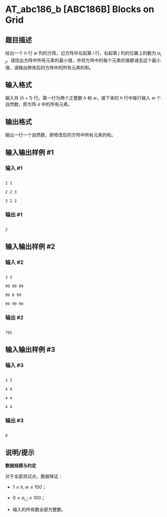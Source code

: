 # AT_abc186_b [ABC186B] Blocks on Grid

## 题目描述

给出一个 $h$ 行 $w$ 列的方阵，记方阵中左起第 $i$ 行，右起第 $j$ 列的位置上的数为 $a_{i,j}$。请找出方阵中所有元素的最小值，并将方阵中的每个元素的值都减去这个最小值。请输出修改后的方阵中的所有元素的和。

## 输入格式

输入共 $(h+1)$ 行。第一行为两个正整数 $h$ 和 $w$，接下来的 $h$ 行中每行输入 $w$ 个自然数，即方阵 $a$ 中的所有元素。

## 输出格式

输出一行一个自然数，即修改后的方阵中所有元素的和。

## 输入输出样例 #1

### 输入 #1

```
2 3
2 2 3
3 2 2
```

### 输出 #1

```
2
```

## 输入输出样例 #2

### 输入 #2

```
3 3
99 99 99
99 0 99
99 99 99
```

### 输出 #2

```
792
```

## 输入输出样例 #3

### 输入 #3

```
3 2
4 4
4 4
4 4
```

### 输出 #3

```
0
```

## 说明/提示

**数据规模与约定**

对于全部测试点，数据保证：

- $1 \le h,w \le 100$；
- $0 \le a_{i,j} \le 100$；
- 输入的所有数全部为整数。